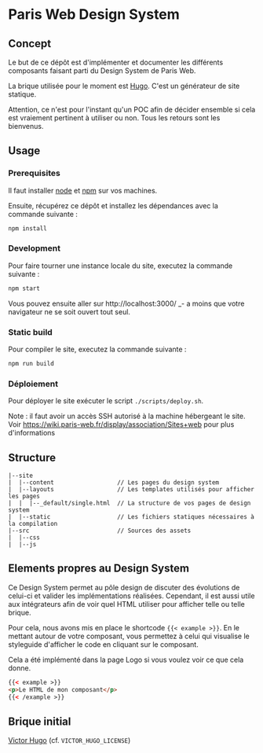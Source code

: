 # Paris Web Design System

## Concept

Le but de ce dépôt est d'implémenter et documenter les différents composants faisant parti du Design System de Paris Web.

La brique utilisée pour le moment est [Hugo](https://gohugo.io/). C'est un générateur de site statique.

Attention, ce n'est pour l'instant qu'un POC afin de décider ensemble si cela est vraiement pertinent à utiliser ou non. Tous les retours sont les bienvenus.

## Usage

### Prerequisites

Il faut installer [node](https://nodejs.org/en/download/) et [npm](https://www.npmjs.com/get-npm) sur vos machines.

Ensuite, récupérez ce dépôt et installez les dépendances avec la commande suivante :

```bash
npm install
```

### Development

Pour faire tourner une instance locale du site, executez la commande suivante :

```bash
npm start
```

Vous pouvez ensuite aller sur http://localhost:3000/ \_- a moins que votre navigateur ne se soit ouvert tout seul.

### Static build

Pour compiler le site, executez la commande suivante :

```bash
npm run build
```

### Déploiement

Pour déployer le site exécuter le script `./scripts/deploy.sh`.

Note : il faut avoir un accès SSH autorisé à la machine hébergeant le site.
Voir https://wiki.paris-web.fr/display/association/Sites+web pour plus d'informations

## Structure

```
|--site
|  |--content                  // Les pages du design system
|  |--layouts                  // Les templates utilisés pour afficher les pages
|  |  |--_default/single.html  // La structure de vos pages de design system
|  |--static                   // Les fichiers statiques nécessaires à la compilation
|--src                         // Sources des assets
|  |--css
|  |--js
```

## Elements propres au Design System

Ce Design System permet au pôle design de discuter des évolutions de celui-ci et valider les implémentations réalisées. Cependant, il est aussi utile aux intégrateurs afin de voir quel HTML utiliser pour afficher telle ou telle brique.

Pour cela, nous avons mis en place le shortcode `{{< example >}}`. En le mettant autour de votre composant, vous permettez à celui qui visualise le styleguide d'afficher le code en cliquant sur le composant.

Cela a été implémenté dans la page Logo si vous voulez voir ce que cela donne.

```html
{{< example >}}
<p>Le HTML de mon composant</p>
{{< /example >}}
```

## Brique initial

[Victor Hugo](https://github.com/netlify/victor-hugo) (cf. `VICTOR_HUGO_LICENSE`)
